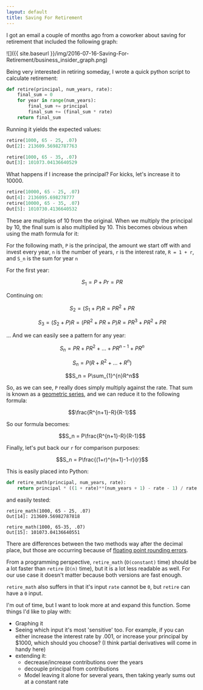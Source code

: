 ```yaml
---
layout: default
title: Saving For Retirement
---
```


I got an email a couple of months ago from a coworker about saving for retirement that included
the following graph:

![]({{ site.baseurl }}/img/2016-07-16-Saving-For-Retirement/business_insider_graph.png)

Being very interested in retiring someday, I wrote a quick python script to
calculate retirement:

```python
def retire(principal, num_years, rate):
    final_sum = 0
    for year in range(num_years):
        final_sum += principal
        final_sum += (final_sum * rate)
    return final_sum
```

Running it yields the expected values:

```python
retire(1000, 65 - 25, .07)
Out[2]: 213609.56982787763

retire(1000, 65 - 35, .07)
Out[3]: 101073.04136640529
```

What happens if I increase the principal? For kicks, let's increase it to 10000.

```python
retire(10000, 65 - 25, .07)
Out[4]: 2136095.698278777
retire(10000, 65 - 35, .07)
Out[5]: 1010730.4136640532
```

These are multiples of 10 from the original. When we multiply the principal by 10,
the final sum is also multiplied by 10. This becomes obvious when using the math formula for it:

For the following math, `P` is the principal, the amount we start off with and invest every year, `n` is the number of years, `r` is the interest rate, `R = 1 + r`, and `S_n` is the sum for year `n`

For the first year:

$$S_1 = P + Pr = PR$$

Continuing on:

$$S_2 = (S_1 + P)R = PR^2 + PR$$

$$S_3 = (S_2 + P)R = (PR^2 + PR + P)R = PR^3 + PR^2 + PR$$

... And we can easily see a pattern for any year:

$$S_n = PR + PR^2 + ...  +PR^{n-1} + PR^n$$

$$S_n = P(R + R^2 + ... + R^n)$$

$$S_n = P\sum_{1}^{n}R^n$$

So, as we can see, `P` really does simply multiply against the rate.
That sum is known as a [geometric series](https://en.wikipedia.org/wiki/Geometric_series),
 and we can reduce it to the following formula:

$$\frac{R^{n+1}-R}{R-1}$$

So our formula becomes:

$$S_n = P\frac{R^{n+1}-R}{R-1}$$

Finally, let's put back our `r` for comparison purposes:

$$S_n = P\frac{(1+r)^{n+1}-1-r}{r}$$

This is easily placed into Python:

```python
def retire_math(principal, num_years, rate):
    return principal * ((1 + rate)**(num_years + 1) - rate - 1) / rate
```

and easily tested:

```
retire_math(1000, 65 - 25, .07)
Out[14]: 213609.56982787818

retire_math(1000, 65-35, .07)
Out[15]: 101073.04136640551
```

There are differences between the two methods way after the decimal place,
but those are occurring because of
[floating point rounding errors](https://docs.oracle.com/cd/E19957-01/806-3568/ncg_goldberg.html).

From a programming perspective, `retire_math` (`O(constant)` time) should be a lot faster than `retire` (`O(n)` time),
but it is a lot less readable as well. For our use case it doesn't matter because both versions are fast enough.

`retire_math` also suffers in that it's input `rate` cannot be `0`, but `retire` can have a `0` input.


I'm out of time, but I want to look more at and expand this function. Some things I'd like to play with:

- Graphing it
- Seeing which input it's most 'sensitive' too. For example, if you can either increase the interest rate by .001, or increase your principal by $1000, which should you choose? (I think partial derivatives will come in handy here)
- extending it:
  - decrease/increase contributions over the years
  - decouple principal from contributions
  - Model leaving it alone for several years, then taking yearly sums out at a constant rate

